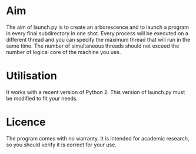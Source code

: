 Aim
===

The aim of launch.py is to create an arborescence and to launch a program in every final subdirectory in one shot. Every process will be executed on a different thread and you can specify the maximum thread that will run in the same time. The number of simultaneous threads should not exceed the number of logical core of the machine you use.


Utilisation
============

It works with a recent version of Python 2. This version of launch.py must be modified to fit your needs.


Licence
=======

The program comes with no warranty. It is intended for academic research, so you should verify it is correct for your use.